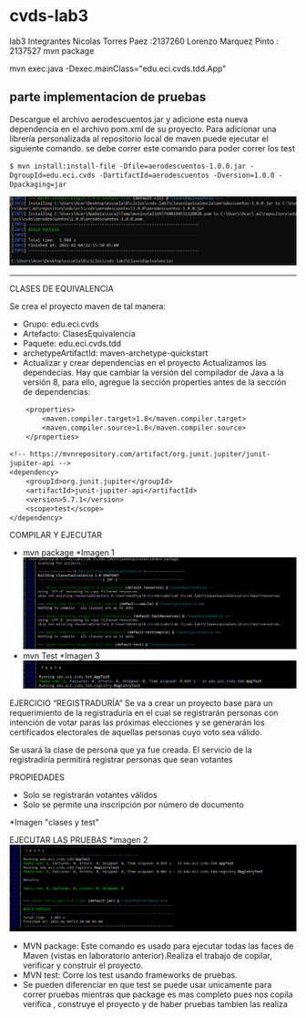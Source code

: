# cvds-lab3
lab3 
Integrantes 
Nicolas Torres Paez :2137260 
Lorenzo Marquez Pinto : 2137527
 mvn package
 
 mvn exec:java -Dexec.mainClass="edu.eci.cvds.tdd.App"


 ## parte implementacion de pruebas
 Descargue el archivo aerodescuentos.jar y adicione esta nueva dependencia en el archivo pom.xml de su proyecto.
Para adicionar una librería personalizada al repositorio local de maven puede ejecutar el siguiente comando.
se debe correr este comando para poder correr los test
```
$ mvn install:install-file -Dfile=aerodescuentos-1.0.0.jar -DgroupId=edu.eci.cvds -DartifactId=aerodescuentos -Dversion=1.0.0 -Dpackaging=jar
```
![](/imagenes/aerodescuentos.PNG)

---------------------------------------------------------------------------------------------------------


CLASES DE EQUIVALENCIA

Se crea el proyecto maven de tal manera:

- Grupo: edu.eci.cvds
- Artefacto: ClasesEquivalencia
- Paquete: edu.eci.cvds.tdd
- archetypeArtifactId: maven-archetype-quickstart
- Actualizar y crear dependencias en el proyecto
Actualizamos las dependecias.
Hay que cambiar la versión del compilador de Java a la versión 8, para ello, agregue la sección properties antes de la sección de dependencias:
```
    <properties>
        <maven.compiler.target>1.8</maven.compiler.target>
        <maven.compiler.source>1.8</maven.compiler.source>
    </properties>
```
```
<!-- https://mvnrepository.com/artifact/org.junit.jupiter/junit-jupiter-api -->
<dependency>
    <groupId>org.junit.jupiter</groupId>
    <artifactId>junit-jupiter-api</artifactId>
    <version>5.7.1</version>
    <scope>test</scope>
</dependency>

```
COMPILAR Y EJECUTAR
- mvn package
 *Imagen 1
 ![](/imagenes/1.PNG)
- mvn Test
 *Imagen 3
 ![](/imagenes/3.PNG)
 
EJERCICIO “REGISTRADURÍA”
Se va a crear un proyecto base para un requerimiento de la registraduría en el cual se registrarán personas con intención de votar paras las próximas elecciones y se generarán los certificados electorales de aquellas personas cuyo voto sea válido.

Se usará la clase de persona que ya fue creada. El servicio de la registradiría permitirá registrar personas que sean votantes

PROPIEDADES
- Solo se registrarán votantes válidos
- Solo se permite una inscripción por número de documento

*Imagen "clases y test"

EJECUTAR LAS PRUEBAS
*imagen 2
![](/imagenes/2.PNG)
- MVN package: Este comando es usado para ejecutar todas las faces de Maven (vistas en laboratorio anterior).Realiza el trabajo de copilar, verificar y construir el proyecto.
- MVN test: Corre los test usando frameworks de pruebas.
- Se pueden diferenciar en que test se puede usar unicamente para correr pruebas mientras que package es mas completo pues nos copila verifica , construye el proyecto y de haber pruebas tambien las realiza


